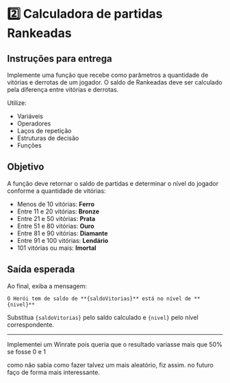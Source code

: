 # 2️⃣ Calculadora de partidas Rankeadas

## Instruções para entrega

Implemente uma função que recebe como parâmetros a quantidade de vitórias e derrotas de um jogador. O saldo de Rankeadas deve ser calculado pela diferença entre vitórias e derrotas.

Utilize:
- Variáveis
- Operadores
- Laços de repetição
- Estruturas de decisão
- Funções

## Objetivo

A função deve retornar o saldo de partidas e determinar o nível do jogador conforme a quantidade de vitórias:

- Menos de 10 vitórias: **Ferro**
- Entre 11 e 20 vitórias: **Bronze**
- Entre 21 e 50 vitórias: **Prata**
- Entre 51 e 80 vitórias: **Ouro**
- Entre 81 e 90 vitórias: **Diamante**
- Entre 91 e 100 vitórias: **Lendário**
- 101 vitórias ou mais: **Imortal**

## Saída esperada

Ao final, exiba a mensagem:

```
O Herói tem de saldo de **{saldoVitorias}** está no nível de **{nivel}**
```

Substitua `{saldoVitorias}` pelo saldo calculado e `{nivel}` pelo nível correspondente.

---


Implementei um Winrate pois queria que o resultado variasse mais que 50% se fosse 0 e 1 

como não sabia como fazer talvez um mais aleatório, fiz assim. no futuro faço de forma mais interessante. 